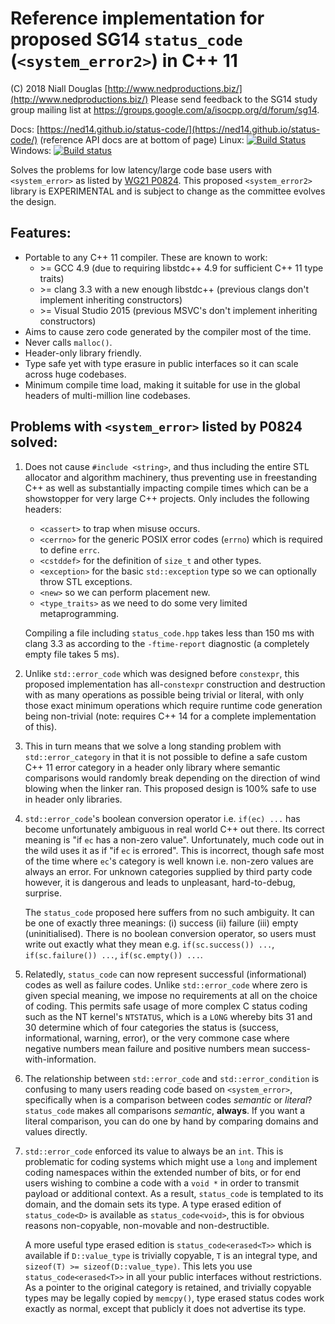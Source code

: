 # Reference implementation for proposed SG14 `status_code` (`<system_error2>`) in C++ 11

(C) 2018 Niall Douglas [http://www.nedproductions.biz/](http://www.nedproductions.biz/)
Please send feedback to the SG14 study group mailing list at https://groups.google.com/a/isocpp.org/d/forum/sg14.

Docs: [https://ned14.github.io/status-code/](https://ned14.github.io/status-code/)
(reference API docs are at bottom of page) Linux: [![Build Status](https://travis-ci.org/ned14/status-code.svg?branch=master)](https://travis-ci.org/ned14/status-code) Windows: [![Build status](https://ci.appveyor.com/api/projects/status/doyh9rol1gupcwd0/branch/master?svg=true)](https://ci.appveyor.com/project/ned14/status-code/branch/master)

Solves the problems for low latency/large code base users with `<system_error>`
as listed by [WG21 P0824](https://wg21.link/P0824). This proposed `<system_error2>`
library is EXPERIMENTAL and is subject to change as the committee evolves the design.

## Features:

- Portable to any C++ 11 compiler. These are known to work:
    - &gt;= GCC 4.9 (due to requiring libstdc++ 4.9 for sufficient C++ 11 type traits)
    - &gt;= clang 3.3 with a new enough libstdc++ (previous clangs don't implement inheriting constructors)
    - &gt;= Visual Studio 2015 (previous MSVC's don't implement inheriting constructors)
- Aims to cause zero code generated by the compiler most of the time.
- Never calls `malloc()`.
- Header-only library friendly.
- Type safe yet with type erasure in public interfaces so it can scale
across huge codebases.
- Minimum compile time load, making it suitable for use in the global headers of
multi-million line codebases.

## Problems with `<system_error>` listed by P0824 solved:

1. Does not cause `#include <string>`, and thus including the entire STL allocator and algorithm
machinery, thus preventing use in freestanding C++ as well as substantially
impacting compile times which can be a showstopper for very large C++ projects.
Only includes the following headers:
    - `<cassert>` to trap when misuse occurs.
    - `<cerrno>` for the generic POSIX error codes (`errno`) which is required to define `errc`.
    - `<cstddef>` for the definition of `size_t` and other types.
    - `<exception>` for the basic `std::exception` type so we can optionally throw STL exceptions.
    - `<new>` so we can perform placement new.
    - `<type_traits>` as we need to do some very limited metaprogramming.
    
    Compiling a file including `status_code.hpp` takes less than 150 ms with clang 3.3
as according to the `-ftime-report` diagnostic (a completely empty file takes 5 ms).

2. Unlike `std::error_code` which was designed before `constexpr`, this proposed
implementation has all-`constexpr` construction and destruction with as many operations
as possible being trivial or literal, with only those exact minimum operations which
require runtime code generation being non-trivial (note: requires C++ 14 for a complete
implementation of this).

3. This in turn means that we solve a long standing problem with `std::error_category`
in that it is not possible to define a safe custom C++ 11 error category in a header
only library where semantic comparisons would randomly break depending on the direction of wind
blowing when the linker ran. This proposed design is 100% safe to use in header only libraries.

4. `std::error_code`'s boolean conversion operator i.e. `if(ec) ...` has become
unfortunately ambiguous in real world C++ out there. Its correct meaning is
"if `ec` has a non-zero value". Unfortunately, much code out in the wild uses
it as if "if `ec` is errored". This is incorrect, though safe most of the time
where `ec`'s category is well known i.e. non-zero values are always an error.
For unknown categories supplied by third party code however, it is dangerous and leads
to unpleasant, hard-to-debug, surprise.

    The `status_code` proposed here suffers from no such ambiguity. It can be one of
exactly three meanings: (i) success (ii) failure (iii) empty (uninitialised). There
is no boolean conversion operator, so users must write out exactly what they mean
e.g. `if(sc.success()) ...`, `if(sc.failure()) ...`, `if(sc.empty()) ...`.

5. Relatedly, `status_code` can now represent successful (informational) codes as
well as failure codes. Unlike `std::error_code` where zero is given special meaning,
we impose no requirements at all on the choice of coding. This permits safe usage of more
complex C status coding such as the NT kernel's `NTSTATUS`, which is a `LONG` whereby bits
31 and 30 determine which of four categories the status is (success, informational, warning,
error), or the very commone case where negative numbers mean failure and positive numbers
mean success-with-information.

6. The relationship between `std::error_code` and `std::error_condition` is
confusing to many users reading code based on `<system_error>`, specifically when is
a comparison between codes *semantic* or *literal*? `status_code` makes all
comparisons *semantic*, **always**. If you want a literal comparison, you can do one
by hand by comparing domains and values directly.

7. `std::error_code` enforced its value to always be an `int`. This is problematic
for coding systems which might use a `long` and implement coding namespaces within
the extended number of bits, or for end users wishing to combine a code with a `void *`
in order to transmit payload or additional context. As a result, `status_code` is
templated to its domain, and the domain sets its type. A type erased edition of
`status_code<D>` is available as `status_code<void>`, this is for obvious reasons
non-copyable, non-movable and non-destructible.

    A more useful type erased edition is `status_code<erased<T>>` 
which is available if `D::value_type` is trivially copyable, `T` is an integral
type, and `sizeof(T) >= sizeof(D::value_type)`. This lets you use
`status_code<erased<T>>` in all your public interfaces without
restrictions. As a pointer to the original category is retained, and trivially
copyable types may be legally copied by `memcpy()`, type erased status codes
work exactly as normal, except that publicly it does not advertise its type.

